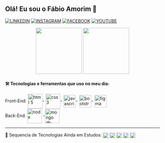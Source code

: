 ## Olá! Eu sou o Fábio Amorim 👋 
<div>
  
[![LINKEDIN](https://img.shields.io/badge/LinkedIn-0077B5?style=for-the-badge&logo=linkedin&logoColor=black)](https://www.linkedin.com/in/f%C3%A1bio-amorim-4545011a1/)
[![INSTAGRAM](https://img.shields.io/badge/Instagram-E4405F?style=for-the-badge&logo=instagram&logoColor=black)](https://instagram.com/Fabioamorim20)
[![FACEBOOK](https://img.shields.io/badge/Facebook-1877F2?style=for-the-badge&logo=facebook&logoColor=black)](https://facebook.com/fabio.amorim.988)
[![YOUTUBE](https://img.shields.io/badge/-YouTube-ff0000?style=for-the-badge&logo=youtube&logoColor=black)](https://www.youtube.com/channel/UCTB22Tze-unwKSdPtvS6w5g)

</div>

<div align="center">
  <img height="150em" src="https://github-readme-stats.vercel.app/api?username=fabioamorim25&show_icons=true&theme=codeSTACKr"/>
  <img height="150em" src="https://github-readme-stats.vercel.app/api/top-langs/?username=fabioamorim25&layout=compact&langs_count=7&theme=codeSTACKr"/>
</div>

<div> 

  #### 🛠️ Tecnologias e ferramentas que uso no meu dia:
  <div>
     Front-End:
    <img align="center" alt="html 5" src="https://cdn.jsdelivr.net/gh/devicons/devicon/icons/html5/html5-original-wordmark.svg" height="48"/>-
    <img align="center" alt="css 3"  src="https://cdn.jsdelivr.net/gh/devicons/devicon/icons/css3/css3-original-wordmark.svg" height="48"/>- 
    <img align="center" alt="javascript" src="https://cdn.jsdelivr.net/gh/devicons/devicon/icons/javascript/javascript-original.svg" width="40"/>- 
    <img align="center" alt="bootstrap" src="https://cdn.jsdelivr.net/gh/devicons/devicon/icons/bootstrap/bootstrap-original.svg" width="40"/>- 
    <img align="center" alt="figma" src="https://cdn.jsdelivr.net/gh/devicons/devicon/icons/figma/figma-original.svg" width="40"/>
  </div>

  <div>
    Back-End: 
   <img align="center" alt="node" src="https://cdn.jsdelivr.net/gh/devicons/devicon/icons/nodejs/nodejs-original-wordmark.svg" width="48"/>
   -<img align="center" alt="mongo db" src="https://cdn.jsdelivr.net/gh/devicons/devicon/icons/mongodb/mongodb-plain-wordmark.svg" width="47"/> 
  </div>   
</div>
     
<div>  


<hr>
 🚧 Sequencia de Tecnologias Ainda em Estudos:
   <img align="center" alt="react" src="https://img.shields.io/badge/React-20232A?style=for-the-badge&logo=react&logoColor=61DAFB" height="18">
   <img align="center" alt="redux" src="https://img.shields.io/badge/Redux-593D88?style=for-the-badge&logo=redux&logoColor=white" height="18">
   <img align="center" alt="next.js" src="https://encrypted-tbn0.gstatic.com/images?q=tbn:ANd9GcT-jF8L3CKu6E1saw66CudVZiM9BAE7KlIbRnUQb9K9wDMx4j1Ckd-dgWUzoo4vuigsNA&usqp=CAU" height="18">
   <img align="center" alt="jquery" src="https://img.shields.io/badge/jQuery-0769AD?style=for-the-badge&logo=jquery&logoColor=white" height="18">
   <img align="center" alt="TensorFlow" src="https://img.shields.io/badge/TensorFlow-FF6F00?style=for-the-badge&logo=tensorflow&logoColor=white" height="18">
</div>
